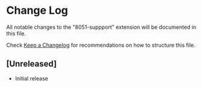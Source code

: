 # Change Log

All notable changes to the "8051-suppport" extension will be documented in this file.

Check [Keep a Changelog](http://keepachangelog.com/) for recommendations on how to structure this file.

## [Unreleased]

- Initial release